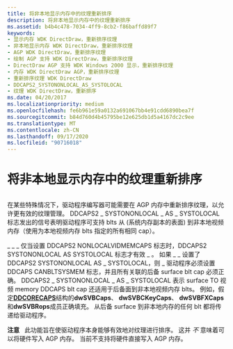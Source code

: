 ```yaml
---
title: 将非本地显示内存中的纹理重新排序
description: 将非本地显示内存中的纹理重新排序
ms.assetid: b4b4c478-7034-4ff9-8cb2-f86baffd89f7
keywords:
- 显示内存 WDK DirectDraw，重新排序纹理
- 非本地显示内存 WDK DirectDraw，重新排序纹理
- AGP WDK DirectDraw，重新排序纹理
- 绘制 AGP 支持 WDK DirectDraw，重新排序纹理
- DirectDraw AGP 支持 WDK Windows 2000 显示，重新排序纹理
- 内存 WDK DirectDraw AGP，重新排序纹理
- 重新排序纹理 WDK DirectDraw
- DDCAPS2_SYSTONONLOCAL_AS_SYSTOLOCAL
- 纹理 WDK DirectDraw，重新排序
ms.date: 04/20/2017
ms.localizationpriority: medium
ms.openlocfilehash: fe6b961e59a0132a691067bb4e91cdd6890bea7f
ms.sourcegitcommit: b84d760d4b45795be12e625db1d5a4167dc2c9ee
ms.translationtype: MT
ms.contentlocale: zh-CN
ms.lasthandoff: 09/17/2020
ms.locfileid: "90716018"
---
```

# <a name="reordering-textures-in-nonlocal-display-memory"></a>将非本地显示内存中的纹理重新排序


## <span id="ddk_reordering_textures_in_nonlocal_display_memory_gg"></span><span id="DDK_REORDERING_TEXTURES_IN_NONLOCAL_DISPLAY_MEMORY_GG"></span>


在某些特殊情况下，驱动程序编写器可能需要在 AGP 内存中重新排序纹理，以允许更有效的纹理管理。 DDCAPS2 \_ SYSTONONLOCAL \_ AS \_ SYSTOLOCAL 标志发出的信号表明驱动程序可支持 blts 从 (系统内存副本的表面) 到非本地视频内存（使用为本地视频内存 blts 指定的所有相同 cap）。

\_ \_ \_ 仅当设置 DDCAPS2 NONLOCALVIDMEMCAPS 标志时，DDCAPS2 SYSTONONLOCAL AS SYSTOLOCAL 标志才有效 \_ 。 如果 \_ \_ 设置了 DDCAPS2 SYSTONONLOCAL AS \_ SYSTOLOCAL，则 \_ 驱动程序必须设置 DDCAPS CANBLTSYSMEM 标志，并且所有关联的后备 surface blt cap 必须正确。 DDCAPS2 \_ SYSTONONLOCAL \_ AS \_ SYSTOLOCAL 表示 surface TO 视频 memory DDCAPS blt cap 还适用于后备面到非本地视频内存 blts。 例如，假定[**DDCORECAPS**](/windows/win32/api/ddrawi/ns-ddrawi-_ddcorecaps)结构的**dwSVBCaps**、 **dwSVBCKeyCaps**、 **dwSVBFXCaps**和**dwSVBRops**成员正确填充。 从后备 surface 到非本地内存的任何 blt 都将传递给驱动程序。

**注意**   此功能旨在使驱动程序本身能够有效地对纹理进行排序。 这并 *不* 意味着可以将硬件写入 AGP 内存。 当前不支持将硬件直接写入 AGP 内存。

 

 

